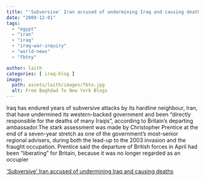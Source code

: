 ```yaml
---
title: "'Subversive' Iran accused of undermining Iraq and causing deaths"
date: "2009-12-01"
tags: 
  - "egypt"
  - "iran"
  - "iraq"
  - "iraq-war-inquiry"
  - "world-news"
  - "fbtny"

author: laith
categories: [ iraq-blog ]
image:
  path: assets/laith/images/fbtn.jpg
  alt: From Baghdad To New York Blogs
---
```


Iraq has endured years of subversive attacks by its hardline neighbour, Iran, that have undermined its western-backed government and been “directly responsible for the deaths of many Iraqis”, according to Britain’s departing ambassador.The stark assessment was made by Christopher Prentice at the end of a seven-year stretch as one of the government’s most-senior regional advisers, during both the lead-up to the 2003 invasion and the fraught occupation. Prentice said the departure of British forces in April had been “liberating” for Britain, because it was no longer regarded as an occupier  

  
['Subversive' Iran accused of undermining Iraq and causing deaths](https://www.guardian.co.uk/world/2009/nov/30/iran-iraq-undermine-deaths-ambassador)
